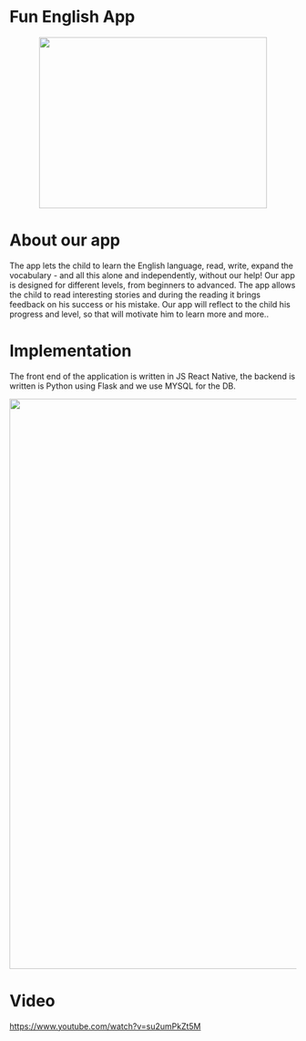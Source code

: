 # Fun English App
<p align="center">
  <img width="400" height="300" src="https://user-images.githubusercontent.com/73199918/181135237-3d5fdb51-2295-4a70-a031-836aad25f2da.png">
</p>


# About our app
The app lets the child to learn the English language, read, write, expand the vocabulary - and all this alone and independently, without our help!
Our app is designed for different levels, from beginners to advanced.
The app allows the child to read interesting stories and during the reading it brings feedback on his success or his mistake.
Our app will reflect to the child his progress and level, so that will motivate him to learn more and more..

# Implementation

The front end of the application is written in JS React Native, the backend is written is Python using Flask and we use MYSQL for the DB.
<p align="center">
  <img width="800" height="1000" src="https://user-images.githubusercontent.com/73199918/181163154-f32c70dc-8499-44d1-8046-82bb49688f37.png">
</p>



# Video

https://www.youtube.com/watch?v=su2umPkZt5M
